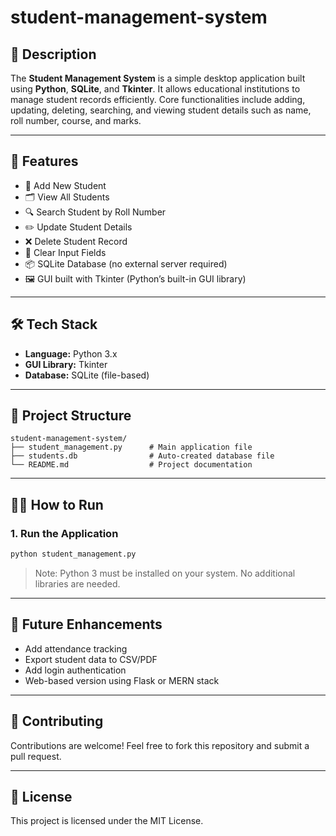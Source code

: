 # student-management-system
## 🔰 Description
The **Student Management System** is a simple desktop application built using **Python**, **SQLite**, and **Tkinter**. It allows educational institutions to manage student records efficiently. Core functionalities include adding, updating, deleting, searching, and viewing student details such as name, roll number, course, and marks.

---

## 🚀 Features
- 📝 Add New Student
- 🗂 View All Students
- 🔍 Search Student by Roll Number
- ✏️ Update Student Details
- ❌ Delete Student Record
- 🧹 Clear Input Fields
- 📦 SQLite Database (no external server required)
- 🖼 GUI built with Tkinter (Python’s built-in GUI library)

---

## 🛠️ Tech Stack
- **Language:** Python 3.x  
- **GUI Library:** Tkinter  
- **Database:** SQLite (file-based)

---

## 📂 Project Structure

```
student-management-system/
├── student_management.py      # Main application file
├── students.db                # Auto-created database file
└── README.md                  # Project documentation
```

---

## 🧑‍💻 How to Run

### 1. Run the Application

```bash
python student_management.py
```

> Note: Python 3 must be installed on your system. No additional libraries are needed.

---

## 🔧 Future Enhancements
- Add attendance tracking  
- Export student data to CSV/PDF  
- Add login authentication  
- Web-based version using Flask or MERN stack  

---

## 🤝 Contributing
Contributions are welcome! Feel free to fork this repository and submit a pull request.

---

## 📜 License
This project is licensed under the MIT License.
